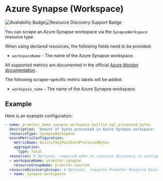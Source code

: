 # Azure Synapse (Workspace)

![Availability Badge](https://img.shields.io/badge/Available%20Starting-v2.1-green.svg)![Resource Discovery Support Badge](https://img.shields.io/badge/Support%20for%20Resource%20Discovery-Yes-green.svg)

You can scrape an Azure Synapse workspace via the `SynapseWorkspace` resource type.

When using declared resources, the following fields need to be provided:

- `workspaceName` - The name of the Azure Synapse workspace.

All supported metrics are documented in the official [Azure Monitor documentation](https://docs.microsoft.com/en-us/azure/azure-monitor/platform/metrics-supported#microsoftsynapseworkspaces).

The following scraper-specific metric labels will be added:

- `workspace_name` - The name of the Azure Synapse workspace.

## Example

Here is an example configuration:

```yaml
- name: promitor_demo_synapse_workspace_builtin_sql_processed_bytes
  description: "Amount of bytes processed in Azure Synapse workspace"
  resourceType: SynapseWorkspace
  azureMetricConfiguration:
    metricName: BuiltinSqlPoolDataProcessedBytes
    aggregation:
      type: Total
  resources: # Optional, required when no resource discovery is configured
  - workspaceName: promitor-synapse
    resourceGroupName: promitor-sources
  resourceDiscoveryGroups: # Optional, requires Promitor Resource Discovery agent (https://promitor.io/concepts/how-it-works#using-resource-discovery)
  - name: synapse-workspaces
```
